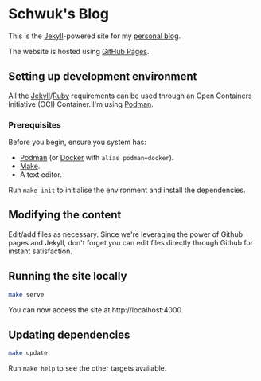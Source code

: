 # Schwuk's Blog

This is the [Jekyll](https://jekyllrb.com/)-powered site for my [personal blog](https://blog.schwuk.com).

The website is hosted using [GitHub Pages](http://pages.github.com/).

## Setting up development environment

All the [Jekyll](https://jekyllrb.com/)/[Ruby](https://www.ruby-lang.org/en/) requirements can be used through an Open Containers Initiative (OCI) Container. I'm using [Podman](https://podman.io/).

### Prerequisites

Before you begin, ensure you system has:

- [Podman](https://podman.io/) (or [Docker](https://www.docker.com/) with `alias podman=docker`).
- [Make](https://www.gnu.org/software/make/).
- A text editor.

Run `make init` to initialise the environment and install the dependencies.
## Modifying the content

Edit/add files as necessary. Since we're leveraging the power of Github pages and Jekyll, don't forget you can edit files directly through Github for instant satisfaction.

## Running the site locally

```bash
make serve
```

You can now access the site at http://localhost:4000.

## Updating dependencies

```bash
make update
```

Run `make help` to see the other targets available.
